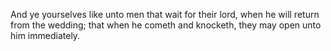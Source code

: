 And ye yourselves like unto men that wait for their lord, when he will return from the wedding; that when he cometh and knocketh, they may open unto him immediately.
